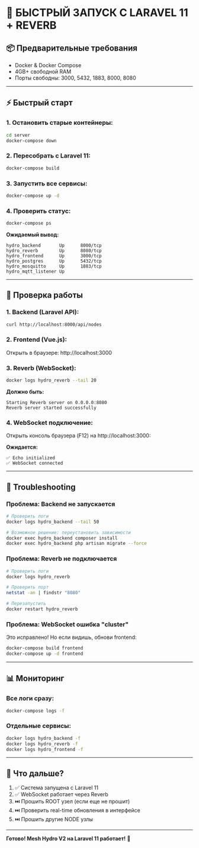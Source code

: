 # 🚀 БЫСТРЫЙ ЗАПУСК С LARAVEL 11 + REVERB

## 📦 Предварительные требования

- Docker & Docker Compose
- 4GB+ свободной RAM
- Порты свободны: 3000, 5432, 1883, 8000, 8080

---

## ⚡ Быстрый старт

### 1. Остановить старые контейнеры:

```bash
cd server
docker-compose down
```

### 2. Пересобрать с Laravel 11:

```bash
docker-compose build
```

### 3. Запустить все сервисы:

```bash
docker-compose up -d
```

### 4. Проверить статус:

```bash
docker-compose ps
```

**Ожидаемый вывод:**
```
hydro_backend       Up      8000/tcp
hydro_reverb        Up      8080/tcp
hydro_frontend      Up      3000/tcp
hydro_postgres      Up      5432/tcp
hydro_mosquitto     Up      1883/tcp
hydro_mqtt_listener Up
```

---

## 🧪 Проверка работы

### 1. Backend (Laravel API):

```bash
curl http://localhost:8000/api/nodes
```

### 2. Frontend (Vue.js):

Открыть в браузере: http://localhost:3000

### 3. Reverb (WebSocket):

```bash
docker logs hydro_reverb --tail 20
```

**Должно быть:**
```
Starting Reverb server on 0.0.0.0:8080
Reverb server started successfully
```

### 4. WebSocket подключение:

Открыть консоль браузера (F12) на http://localhost:3000:

**Ожидается:**
```
✅ Echo initialized
✅ WebSocket connected
```

---

## 🐛 Troubleshooting

### Проблема: Backend не запускается

```bash
# Проверить логи
docker logs hydro_backend --tail 50

# Возможное решение: переустановить зависимости
docker exec hydro_backend composer install
docker exec hydro_backend php artisan migrate --force
```

### Проблема: Reverb не подключается

```bash
# Проверить логи
docker logs hydro_reverb

# Проверить порт
netstat -an | findstr "8080"

# Перезапустить
docker restart hydro_reverb
```

### Проблема: WebSocket ошибка "cluster"

Это исправлено! Но если видишь, обнови frontend:

```bash
docker-compose build frontend
docker-compose up -d frontend
```

---

## 📊 Мониторинг

### Все логи сразу:

```bash
docker-compose logs -f
```

### Отдельные сервисы:

```bash
docker logs hydro_backend -f
docker logs hydro_reverb -f
docker logs hydro_frontend -f
```

---

## 🎯 Что дальше?

1. ✅ Система запущена с Laravel 11
2. ✅ WebSocket работает через Reverb
3. ⏭️ Прошить ROOT узел (если еще не прошит)
4. ⏭️ Проверить real-time обновления в интерфейсе
5. ⏭️ Прошить другие NODE узлы

---

**Готово! Mesh Hydro V2 на Laravel 11 работает!** 🎉

